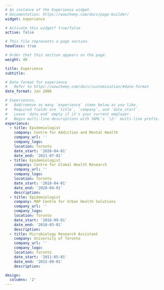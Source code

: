 ```yaml
---
# An instance of the Experience widget.
# Documentation: https://wowchemy.com/docs/page-builder/
widget: experience

# Activate this widget? true/false
active: false

# This file represents a page section.
headless: true

# Order that this section appears on the page.
weight: 40

title: Experience
subtitle:

# Date format for experience
#   Refer to https://wowchemy.com/docs/customization/#date-format
date_format: Jan 2006

# Experiences.
#   Add/remove as many `experience` items below as you like.
#   Required fields are `title`, `company`, and `date_start`.
#   Leave `date_end` empty if it's your current employer.
#   Begin multi-line descriptions with YAML's `|2-` multi-line prefix.
experience:
  - title: Epidemiologist
    company: Centre for Addiction and Mental Health
    company_url: ''
    company_logo:
    location: Toronto
    date_start: '2020-04-01'
    date_end: '2021-07-01'
  - title: Epidemiologist
    company: Centre for Global Health Research
    company_url: ''
    company_logo:
    location: Toronto
    date_start: '2018-04-01'
    date_end: '2020-04-01'
    description: 
  - title: Epidemiologist
    company: MAP Centre for Urban Health Solutions
    company_url: ''
    company_logo:
    location: Toronto
    date_start: '2016-09-01'
    date_end: '2018-03-01'
    description: 
  - title: Microbiology Research Assistant
    company: University of Toronto
    company_url: ''
    company_logo:
    location: Toronto
    date_start: '2011-05-01'
    date_end: '2015-09-01'
    description: 

design:
  columns: '2'
---
```


